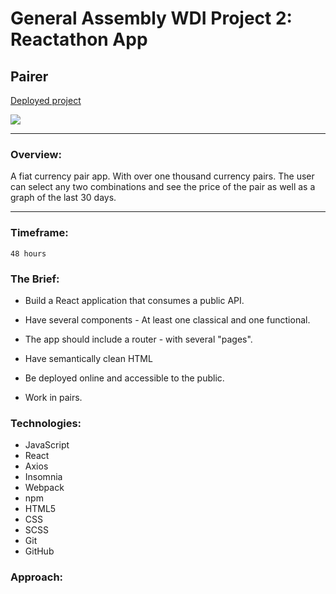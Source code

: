 # General Assembly WDI Project 2: Reactathon App
## Pairer
[Deployed project](https://financial-data-api.herokuapp.com/EUR)

![](https://media.giphy.com/media/fUHVPoY76vIOyNAtUn/giphy.gif)
___
### Overview:
A fiat currency pair app. With over one thousand currency pairs. The user can select any two combinations and see the price of the pair as well as a graph of the last 30 days.
___

### Timeframe:
    48 hours

### The Brief:

* Build a React application that consumes a public API.

* Have several components - At least one classical and one functional.

* The app should include a router - with several "pages".

* Have semantically clean HTML

* Be deployed online and accessible to the public.

* Work in pairs.

### Technologies:

* JavaScript
* React
* Axios
* Insomnia
* Webpack
* npm
* HTML5
* CSS
* SCSS
* Git
* GitHub

### Approach:
